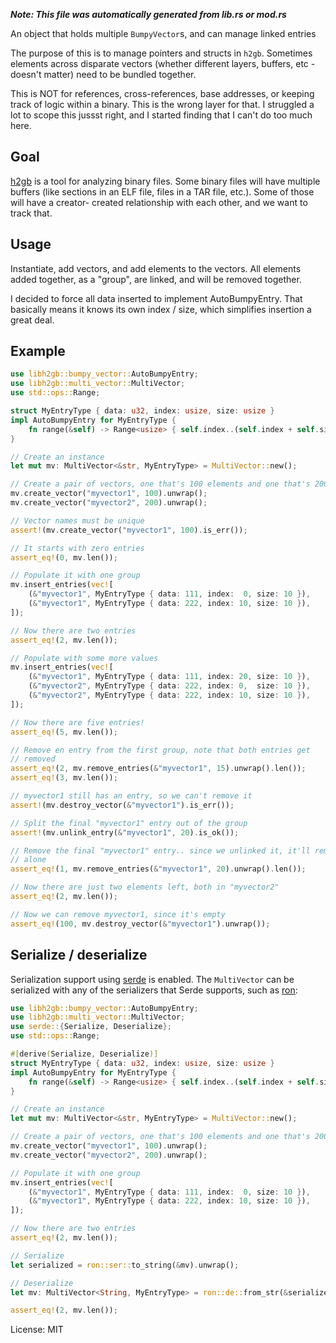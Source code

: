 ***Note: This file was automatically generated from lib.rs or mod.rs***

An object that holds multiple `BumpyVector`s, and can manage linked entries

The purpose of this is to manage pointers and structs in `h2gb`. Sometimes
elements across disparate vectors (whether different layers, buffers, etc -
doesn't matter) need to be bundled together.

This is NOT for references, cross-references, base addresses, or keeping
track of logic within a binary. This is the wrong layer for that. I
struggled a lot to scope this jussst right, and I started finding that I
can't do too much here.

## Goal

[h2gb](https://github.com/h2gb/libh2gb) is a tool for analyzing binary
files. Some binary files will have multiple buffers (like sections in an
ELF file, files in a TAR file, etc.). Some of those will have a creator-
created relationship with each other, and we want to track that.

## Usage

Instantiate, add vectors, and add elements to the vectors. All elements
added together, as a "group", are linked, and will be removed together.

I decided to force all data inserted to implement AutoBumpyEntry. That
basically means it knows its own index / size, which simplifies insertion
a great deal.

## Example

```rust
use libh2gb::bumpy_vector::AutoBumpyEntry;
use libh2gb::multi_vector::MultiVector;
use std::ops::Range;

struct MyEntryType { data: u32, index: usize, size: usize }
impl AutoBumpyEntry for MyEntryType {
    fn range(&self) -> Range<usize> { self.index..(self.index + self.size) }
}

// Create an instance
let mut mv: MultiVector<&str, MyEntryType> = MultiVector::new();

// Create a pair of vectors, one that's 100 elements and one that's 200
mv.create_vector("myvector1", 100).unwrap();
mv.create_vector("myvector2", 200).unwrap();

// Vector names must be unique
assert!(mv.create_vector("myvector1", 100).is_err());

// It starts with zero entries
assert_eq!(0, mv.len());

// Populate it with one group
mv.insert_entries(vec![
    (&"myvector1", MyEntryType { data: 111, index:  0, size: 10 }),
    (&"myvector1", MyEntryType { data: 222, index: 10, size: 10 }),
]);

// Now there are two entries
assert_eq!(2, mv.len());

// Populate with some more values
mv.insert_entries(vec![
    (&"myvector1", MyEntryType { data: 111, index: 20, size: 10 }),
    (&"myvector2", MyEntryType { data: 222, index: 0,  size: 10 }),
    (&"myvector2", MyEntryType { data: 222, index: 10, size: 10 }),
]);

// Now there are five entries!
assert_eq!(5, mv.len());

// Remove en entry from the first group, note that both entries get
// removed
assert_eq!(2, mv.remove_entries(&"myvector1", 15).unwrap().len());
assert_eq!(3, mv.len());

// myvector1 still has an entry, so we can't remove it
assert!(mv.destroy_vector(&"myvector1").is_err());

// Split the final "myvector1" entry out of the group
assert!(mv.unlink_entry(&"myvector1", 20).is_ok());

// Remove the final "myvector1" entry.. since we unlinked it, it'll remove
// alone
assert_eq!(1, mv.remove_entries(&"myvector1", 20).unwrap().len());

// Now there are just two elements left, both in "myvector2"
assert_eq!(2, mv.len());

// Now we can remove myvector1, since it's empty
assert_eq!(100, mv.destroy_vector(&"myvector1").unwrap());
```

## Serialize / deserialize

Serialization support using [serde](https://serde.rs/) is enabled. The
`MultiVector` can be serialized with any of the serializers that Serde
supports, such as [ron](https://github.com/ron-rs/ron):

```rust
use libh2gb::bumpy_vector::AutoBumpyEntry;
use libh2gb::multi_vector::MultiVector;
use serde::{Serialize, Deserialize};
use std::ops::Range;

#[derive(Serialize, Deserialize)]
struct MyEntryType { data: u32, index: usize, size: usize }
impl AutoBumpyEntry for MyEntryType {
    fn range(&self) -> Range<usize> { self.index..(self.index + self.size) }
}

// Create an instance
let mut mv: MultiVector<&str, MyEntryType> = MultiVector::new();

// Create a pair of vectors, one that's 100 elements and one that's 200
mv.create_vector("myvector1", 100).unwrap();
mv.create_vector("myvector2", 200).unwrap();

// Populate it with one group
mv.insert_entries(vec![
    (&"myvector1", MyEntryType { data: 111, index:  0, size: 10 }),
    (&"myvector1", MyEntryType { data: 222, index: 10, size: 10 }),
]);

// Now there are two entries
assert_eq!(2, mv.len());

// Serialize
let serialized = ron::ser::to_string(&mv).unwrap();

// Deserialize
let mv: MultiVector<String, MyEntryType> = ron::de::from_str(&serialized).unwrap();

assert_eq!(2, mv.len());
```

License: MIT
